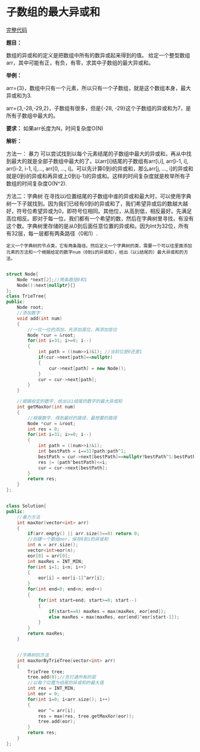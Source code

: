 # 子数组的最大异或和
[完整代码]()

**题目：**

数组的异或和的定义是把数组中所有的数异或起来得到的值。
给定一个整型数组arr，其中可能有正，有负，有零，求其中子数组的最大异或和。

**举例：**

arr={3}，数组中只有一个元素，所以只有一个子数组，就是这个数组本身，最大异或和为3.

arr={3,-28,-29,2}，子数组有很多，但是{-28, -29}这个子数组的异或和为7，是所有子数组中最大的。

**要求：**
如果arr长度为N，时间复杂度O(N)

**解析：**

方法一： 暴力
    可以尝试找到以每个元素结尾的子数组中最大的异或和，再从中找到最大的就是全部子数组中最大的了。以arr[i]结尾的子数组有arr[i,i], arr[i-1, i], arr[i-2, i-1, i],..., arr[0, ..., i]。可以先计算0到i的异或和，那么arr[j, ..., i]的异或和就是0到i的异或和再异或上0到(j-1)的异或和。这样的时间复杂度就是枚举所有子数组的时间复杂度O(N^2).


方法二：字典树
    在寻找以i位置结尾的子数组中谁的异或和最大时，可以使用字典树一下子就找到。因为我们已经有0到i的异或和了，我们希望异或后的数越大越好，符号位希望异或为0，即符号位相同。其他位，从高到低，相反最好。先满足高位相反。即对于每一位，我们都有一个希望的数，然后在字典树里寻找，有没有这个数。字典树里存储的是从0到后面任意位置的异或和。因为Int为32位，所有有32层，每一层都有两条路径（0和1）.

    定义一个字典树的节点类，它有两条路径。然后定义一个字典树的类，需要一个可以往里面添加元素的方法和一个根据给定的数字num（0到i的异或和），给出（以i结尾的）最大异或和的方法。

```c++

struct Node{
    Node *next[2];//两条路径0和1
    Node():next{nullptr}{}
};
class TrieTree{
public:
    Node root;
    //添加数字
    void add(int num)
    {
        //一位一位的添加，先添加高位，再添加低位
        Node *cur = &root;
        for(int i=31; i>=0; i--)
        {
            int path = ((num>>i)&1); //当前位是0还是1
            if(cur->next[path]==nullptr)
            {
                cur->next[path] = new Node();
            }
            cur = cur->next[path];
        }
    }

    //根据给定的数字，给出以i结尾的数字的最大异或和
    int getMaxXor(int num)
    {
        //根据数字，得到最好的路径，最想要的路径
        Node *cur = &root;
        int res = 0;
        for(int i=31; i>=0; i--)
        {
            int path = ((num>>i)&1);
            int bestPath = i==31?path:path^1;
            bestPath = cur->next[bestPath]==nullptr?bestPath^1:bestPath;
            res |= (path^bestPath)<<i;
            cur = cur->next[bestPath];
        }
        return res;
    }
};


class Solution{
public:
    //暴力方法
    int maxXor(vector<int> arr)
    {
        if(arr.empty() || arr.size()==0) return 0;
        //创建一个数组eor，保存0到i的异或和
        int n = arr.size();
        vector<int>eor(n);
        eor[0] = arr[0];
        int maxRes = INT_MIN;
        for(int i=1; i<n; i++)
        {
            eor[i] = eor[i-1]^arr[i];
        }
        for(int end=0; end<n; end++)
        {
            for(int start=end; start>=0; start--)
            {
                if(start==0) maxRes = max(maxRes, eor[end]);
                else maxRes = max(maxRes, eor[end]^eor[start-1]);
            }
        }
        return maxRes;
    }


    //字典树的方法
    int maxXorByTrieTree(vector<int> arr)
    {
        TrieTree tree;
        tree.add(0);//先打通所有的层
        //以每个位置为结尾的异或和的最大值
        int res = INT_MIN;
        int eor = 0;
        for(int i=0; i<arr.size(); i++)
        {
            eor ^= arr[i];
            res = max(res, tree.getMaxXor(eor));
            tree.add(eor);
        }
        return res;
    }
};
```